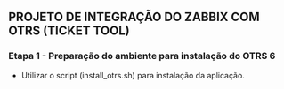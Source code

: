 ## PROJETO DE INTEGRAÇÃO DO ZABBIX COM OTRS (TICKET TOOL)

### Etapa 1 - Preparação do ambiente para instalação do OTRS 6

- Utilizar o script (install_otrs.sh) para instalação da aplicação.




